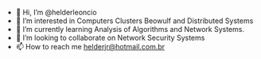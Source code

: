 - 👋 Hi, I’m @helderleoncio
- 👀 I’m interested in Computers Clusters Beowulf and Distributed Systems
- 🌱 I’m currently learning Analysis of Algorithms and Network Systems.
- 💞️ I’m looking to collaborate on Network Security Systems 
- 📫 How to reach me helderjr@hotmail.com.br

<!---
helderleoncio/helderleoncio is a ✨ special ✨ repository because its `README.md` (this file) appears on your GitHub profile.
You can click the Preview link to take a look at your changes.
--->
